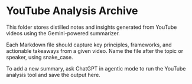 # YouTube Analysis Archive

This folder stores distilled notes and insights generated from YouTube videos using the Gemini-powered summarizer.

Each Markdown file should capture key principles, frameworks, and actionable takeaways from a given video. Name the file after the topic or speaker, using snake_case.

To add a new summary, ask ChatGPT in agentic mode to run the YouTube analysis tool and save the output here.
